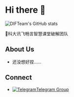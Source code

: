 # Hi there 👋

![DIFTeam's GitHub stats](https://github-readme-stats.vercel.app/api?username=DIFTeam&show_icons=true&theme=radical)

🤨科大讯飞畅言智慧课堂破解团队

## About Us

- 还没想好捏......

## Connect

- [![Telegram](https://pic1.imgdb.cn/item/6844f7dd58cb8da5c839913d.png)](https://t.me/+NrT8UMGDBztjODg1)[Telegram Group](https://t.me/+NrT8UMGDBztjODg1)
